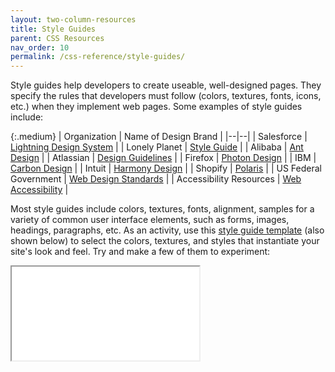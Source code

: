 ```yaml
---
layout: two-column-resources
title: Style Guides
parent: CSS Resources
nav_order: 10
permalink: /css-reference/style-guides/
---
```



Style guides help developers to create useable, well-designed pages. They specify the rules that developers must follow (colors, textures, fonts, icons, etc.) when they implement web pages. Some examples of style guides include:


{:.medium}
| Organization | Name of Design Brand |
|--|--|
| Salesforce | [Lightning Design System](https://www.lightningdesignsystem.com) |
| Lonely Planet | [Style Guide](https://rizzo.lonelyplanet.com/styleguide/design-elements/) |
| Alibaba | [Ant Design](https://ant.design) |
| Atlassian | [Design Guidelines](https://atlassian.design/) |
| Firefox | [Photon Design](https://design.firefox.com/photon/welcome.html) |
| IBM | [Carbon Design](http://carbondesignsystem.com) |
| Intuit | [Harmony Design](http://harmony.intuit.com) |
| Shopify | [Polaris](https://polaris.shopify.com) |
| US Federal Government | [Web Design Standards](https://designsystem.digital.gov/) |
| Accessibility Resources | [Web Accessibility](https://turretcss.com/) |

Most style guides include colors, textures, fonts, alignment, samples for a variety of common user interface elements, such as forms, images, headings, paragraphs, etc. As an activity, use this [style guide template](http://codepen.io/vanwars/pen/gMgZoE?editors=1100) (also shown below) to select the colors, textures, and styles that instantiate your site's look and feel. Try and make a few of them to experiment:

<iframe src="//codepen.io/vanwars/embed/gMgZoE/?theme-id=18654&default-tab=html,result" allowfullscreen="true" class="codepen-frame"></iframe>
